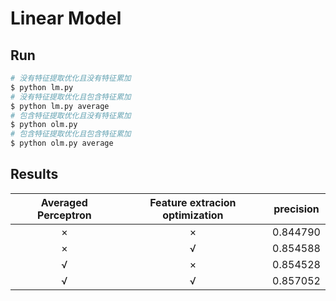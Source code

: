 # Linear Model

## Run

```sh
# 没有特征提取优化且没有特征累加
$ python lm.py
# 没有特征提取优化且包含特征累加
$ python lm.py average
# 包含特征提取优化且没有特征累加
$ python olm.py
# 包含特征提取优化且包含特征累加
$ python olm.py average
```

## Results

| Averaged Perceptron | Feature extracion optimization | precision |
| :-----------------: | :----------------------------: | :-------: |
|          ×          |               ×                | 0.844790  |
|          ×          |               √                | 0.854588  |
|          √          |               ×                | 0.854528  |
|          √          |               √                | 0.857052  |

